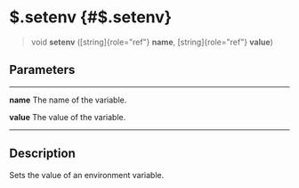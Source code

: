 \$.setenv {#$.setenv}
=========

> void **setenv** ([string]{role="ref"} **name**, [string]{role="ref"}
> **value**)

Parameters
----------

  ----------- ----------------------------
  **name**    The name of the variable.

  **value**   The value of the variable.
  ----------- ----------------------------

Description
-----------

Sets the value of an environment variable.

